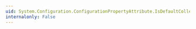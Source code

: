 ```yaml
---
uid: System.Configuration.ConfigurationPropertyAttribute.IsDefaultCollection
internalonly: False
---
```

